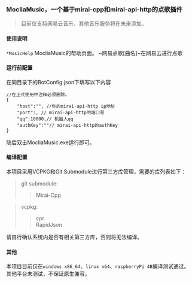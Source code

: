 ### MocliaMusic，一个基于mirai-cpp和mirai-api-http的点歌插件

> 目前仅支持网易云音乐，其他音乐服务将在未来添加。

#### 使用说明

`*MusicHelp` MocliaMusic的帮助页面。
~网易点歌[曲名]~在网易云进行点歌

#### 运行前配置

在同目录下的BotConfig.json下填写以下内容
~~~
//在正式使用中注释必须删除。
{
    "host":"", //你的mirai-api-http ip地址
    "port":, // mirai-api-http的端口号
    "qq":10000,// 机器人qq
    "authKey":""// mirai-api-http的authKey
}
~~~
随后双击MocliaMusic.exe运行即可。

#### 编译配置

本项目采用VCPKG和Git Submodule进行第三方库管理，需要的库列表如下：

> git submodule:  
> > Mirai-Cpp  

> vcpkg:  
> > cpr  
> > RapidJson  

请自行确认系统内是否有相关第三方库，否则将无法编译。

#### 其他

本项目目前仅在`windows x86_64`、`linux x64`、`raspberryPi 4B`编译测试通过。  
其他平台未测试，不保证原生兼容。  